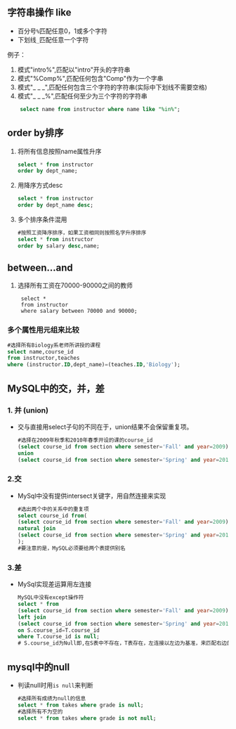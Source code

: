 ## 字符串操作 like

* 百分号`%`匹配任意0，1或多个字符
* 下划线`_`匹配任意一个字符  


例子：
1. 模式"intro%",匹配以"intro"开头的字符串
2. 模式"%Comp%",匹配任何包含"Comp"作为一个字串
3. 模式"_ _ _",匹配任何包含三个字符的字符串(实际中下划线不需要空格)
4. 模式"_ _ _%",匹配任何至少为三个字符的字符串   

```sql
    select name from instructor where name like "%in%";
```
## order by排序
1. 将所有信息按照name属性升序        
    ```sql
    select * from instructor
    order by dept_name;
    ```

2. 用降序方式desc

    ```sql
    select * from instructor
    order by dept_name desc;
    ```

3. 多个排序条件混用

    ```sql
    #按照工资降序排序，如果工资相同则按照名字升序排序
    select * from instructor
    order by salary desc,name;
    ```
## between...and
1. 选择所有工资在70000-90000之间的教师

        select *
        from instructor
        where salary between 70000 and 90000;

### 多个属性用元组来比较

```sql
#选择所有Biology系老师所讲授的课程
select name,course_id
from instructor,teaches
where (instructor.ID,dept_name)=(teaches.ID,'Biology');
```

## MySQL中的交，并，差

### 1. 并 (union)

* 交与直接用select子句的不同在于，union结果不会保留重复项。

    ```sql
    #选择在2009年秋季和2010年春季开设的课的course_id
    (select course_id from section where semester='Fall' and year=2009)
    union
    (select course_id from section where semester='Spring' and year=2010)
    ```



### 2.交

* MySql中没有提供intersect关键字，用自然连接来实现
    ```sql
    #选出两个中的关系中的重复项
    select course_id from(
    (select course_id from section where semester='Fall' and year=2009) as T
    natural join
    (select course_id from section where semester='Spring' and year=2010) as G
    );
    #要注意的是，MySQL必须要给两个表提供别名
    ```

### 3.差

* MySql实现差运算用左连接
    ```sql
    MySQL中没有except操作符
    select * from
    (select course_id from section where semester='Fall' and year=2009) as S
    left join
    (select course_id from section where semester='Spring' and year=2010) as T
    on S.course_id=T.course_id
    where T.course_id is null;
    # S.course_id为Null即,在S表中不存在，T表存在，左连接以左边为基准，来匹配右边的选择,on连接返回左边匹配的所有的项目
    ```

## mysql中的null

* 判读null时用`is null`来判断

  ```sql
  #选择所有成绩为null的信息
  select * from takes where grade is null;
  #选择所有不为空的
  select * from takes where grade is not null;
  ```
